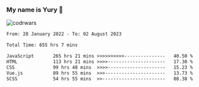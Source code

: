 ### My name is Yury 👋 
![codrwars](https://www.codewars.com/users/litury/badges/micro) 


<!--START_SECTION:waka-->

```txt
From: 28 January 2022 - To: 02 August 2023

Total Time: 655 hrs 7 mins

JavaScript       265 hrs 21 mins >>>>>>>>>>---------------   40.50 %
HTML             113 hrs 21 mins >>>>---------------------   17.30 %
CSS              99 hrs 48 mins  >>>>---------------------   15.23 %
Vue.js           89 hrs 55 mins  >>>----------------------   13.73 %
SCSS             54 hrs 55 mins  >>-----------------------   08.38 %
```

<!--END_SECTION:waka-->

